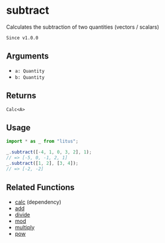 # subtract

Calculates the subtraction of two quantities (vectors / scalars)

`Since v1.0.0`

## Arguments

- `a: Quantity`
- `b: Quantity`

## Returns

`Calc<A>`

## Usage

```ts
import * as _ from "litus";

_.subtract([-4, 1, 0, 3, 2], 1);
// => [-5, 0, -1, 2, 1]
_.subtract([1, 2], [3, 4]);
// => [-2, -2]
```

## Related Functions

- [calc](calc.md) (dependency)
- [add](add.md)
- [divide](divide.md)
- [mod](mod.md)
- [multiply](multiply.md)
- [pow](pow.md)
